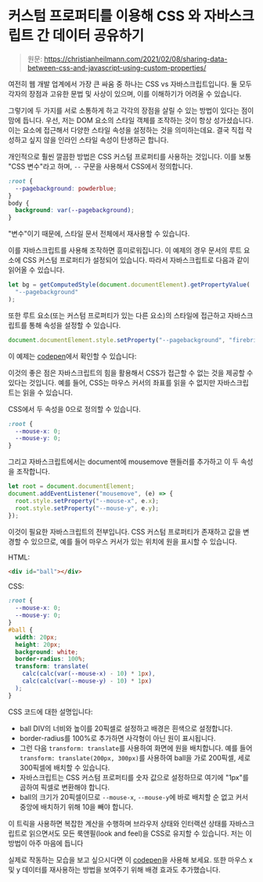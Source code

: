 # 커스텀 프로퍼티를 이용해 CSS 와 자바스크립트 간 데이터 공유하기

> 원문: https://christianheilmann.com/2021/02/08/sharing-data-between-css-and-javascript-using-custom-properties/

여전히 웹 개발 업계에서 가장 큰 싸움 중 하나는 CSS vs 자바스크립트입니다.
둘 모두 각자의 장점과 고유한 문법 및 사상이 있으며, 이를 이해하기가 어려울 수 있습니다.

그렇기에 두 가지를 서로 소통하게 하고 각각의 장점을 살릴 수 있는 방법이 있다는 점이 맘에 듭니다.
우선, 저는 DOM 요소의 스타일 객체를 조작하는 것이 항상 성가셨습니다.
이는 요소에 접근해서 다양한 스타일 속성을 설정하는 것을 의미하는데요.
결국 직접 작성하고 싶지 않을 인라인 스타일 속성이 탄생하곤 합니다.

개인적으로 훨씬 깔끔한 방법은 CSS 커스텀 프로퍼티를 사용하는 것입니다.
이를 보통 "CSS 변수"라고 하며, `--` 구문을 사용해서 CSS에서 정의합니다.

```css
:root {
  --pagebackground: powderblue;
}
body {
  background: var(--pagebackground);
}
```

"변수"이기 때문에, 스타일 문서 전체에서 재사용할 수 있습니다.

이를 자바스크립트를 사용해 조작하면 흥미로워집니다.
이 예제의 경우 문서의 루트 요소에 CSS 커스텀 프로퍼티가 설정되어 있습니다.
따라서 자바스크립트로 다음과 같이 읽어올 수 있습니다.

```js
let bg = getComputedStyle(document.documentElement).getPropertyValue(
  "--pagebackground"
);
```

또한 루트 요소(또는 커스텀 프로퍼티가 있는 다른 요소)의 스타일에 접근하고 자바스크립트를 통해 속성을 설정할 수 있습니다.

```js
document.documentElement.style.setProperty("--pagebackground", "firebrick");
```

이 예제는 [codepen](https://codepen.io/codepo8/pen/abBZVdp)에서 확인할 수 있습니다:

이것의 좋은 점은 자바스크립트의 힘을 활용해서 CSS가 접근할 수 없는 것을 제공할 수 있다는 것입니다.
예를 들어, CSS는 마우스 커서의 좌표를 읽을 수 없지만 자바스크립트는 읽을 수 있습니다.

CSS에서 두 속성을 0으로 정의할 수 있습니다.

```css
:root {
  --mouse-x: 0;
  --mouse-y: 0;
}
```

그리고 자바스크립트에서는 document에 mousemove 핸들러를 추가하고 이 두 속성을 조작합니다.

```js
let root = document.documentElement;
document.addEventListener("mousemove", (e) => {
  root.style.setProperty("--mouse-x", e.x);
  root.style.setProperty("--mouse-y", e.y);
});
```

이것이 필요한 자바스크립트의 전부입니다.
CSS 커스텀 프로퍼티가 존재하고 값을 변경할 수 있으므로, 예를 들어 마우스 커서가 있는 위치에 원을 표시할 수 있습니다.

HTML:

```html
<div id="ball"></div>
```

CSS:

```css
:root {
  --mouse-x: 0;
  --mouse-y: 0;
}
#ball {
  width: 20px;
  height: 20px;
  background: white;
  border-radius: 100%;
  transform: translate(
    calc(calc(var(--mouse-x) - 10) * 1px),
    calc(calc(var(--mouse-y) - 10) * 1px)
  );
}
```

CSS 코드에 대한 설명입니다:

- ball DIV의 너비와 높이를 20픽셀로 설정하고 배경은 흰색으로 설정합니다.
- border-radius를 100%로 추가하면 사각형이 아닌 원이 표시됩니다.
- 그런 다음 `transform: translate`를 사용하여 화면에 원을 배치합니다. 예를 들어 `transform: translate(200px, 300px)`를 사용하여 ball을 가로 200픽셀, 세로 300픽셀에 배치할 수 있습니다.
- 자바스크립트는 CSS 커스텀 프로퍼티를 숫자 값으로 설정하므로 여기에 "1px"를 곱하여 픽셀로 변환해야 합니다.
- ball의 크기가 20픽셀이므로 `--mouse-x`, `--mouse-y`에 바로 배치할 순 없고 커서 중앙에 배치하기 위해 10을 빼야 합니다.

이 트릭을 사용하면 복잡한 계산을 수행하며 브라우저 상태와 인터랙션 상태를 자바스크립트로 읽으면서도 모든 룩앤필(look and feel)을 CSS로 유지할 수 있습니다. 저는 이 방법이 아주 마음에 듭니다

실제로 작동하는 모습을 보고 싶으시다면 이 [codepen](https://codepen.io/codepo8/pen/oNYxBLd)을 사용해 보세요.
또한 마우스 x 및 y 데이터를 재사용하는 방법을 보여주기 위해 배경 효과도 추가했습니다.

